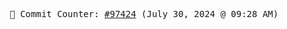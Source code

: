 <p align="center">
    <samp>
        📮 Commit Counter: <a href="https://github.com/Javascript-void0/Javascript-void0/commits/main">#97424</a> (July 30, 2024 @ 09:28 AM)
    </samp>
</p>